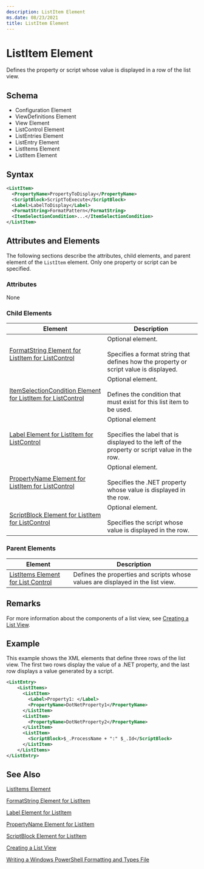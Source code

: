 ```yaml
---
description: ListItem Element
ms.date: 08/23/2021
title: ListItem Element
---
```

# ListItem Element

Defines the property or script whose value is displayed in a row of the list view.

## Schema

- Configuration Element
- ViewDefinitions Element
- View Element
- ListControl Element
- ListEntries Element
- ListEntry Element
- ListItems Element
- ListItem Element

## Syntax

```xml
<ListItem>
  <PropertyName>PropertyToDisplay</PropertyName>
  <ScriptBlock>ScriptToExecute</ScriptBlock>
  <Label>LabelToDisplay</Label>
  <FormatString>FormatPattern</FormatString>
  <ItemSelectionCondition>...</ItemSelectionCondition>
</ListItem>
```

## Attributes and Elements

The following sections describe the attributes, child elements, and parent element of the `ListItem`
element. Only one property or script can be specified.

### Attributes

None

### Child Elements

|Element|Description|
|-------------|-----------------|
|[FormatString Element for ListItem for ListControl](./formatstring-element-for-listitem-for-listcontrol-format.md)|Optional element.<br /><br /> Specifies a format string that defines how the property or script value is displayed.|
|[ItemSelectionCondition Element for ListItem for ListControl](./itemselectioncondition-element-for-listitem-for-listcontrol-format.md)|Optional element.<br /><br /> Defines the condition that must exist for this list item to be used.|
|[Label Element for ListItem for ListControl](./label-element-for-listitem-for-listcontrol-format.md)|Optional element<br /><br /> Specifies the label that is displayed to the left of the property or script value in the row.|
|[PropertyName Element for ListItem for ListControl](./propertyname-element-for-listitem-for-listcontrol-format.md)|Optional element.<br /><br /> Specifies the .NET property whose value is displayed in the row.|
|[ScriptBlock Element for ListItem for ListControl](./scriptblock-element-for-listitem-for-listcontrol-format.md)|Optional element.<br /><br /> Specifies the script whose value is displayed in the row.|

### Parent Elements

|Element|Description|
|-------------|-----------------|
|[ListItems Element for List Control](./listitems-element-for-listentry-for-listcontrol-format.md)|Defines the properties and scripts whose values are displayed in the list view.|

## Remarks

For more information about the components of a list view, see [Creating a List View](./creating-a-list-view.md).

## Example

This example shows the XML elements that define three rows of the list view. The first two rows
display the value of a .NET property, and the last row displays a value generated by a script.

```xml
<ListEntry>
    <ListItems>
      <ListItem>
        <Label>Property1: </Label>
        <PropertyName>DotNetProperty1</PropertyName>
      </ListItem>
      <ListItem>
        <PropertyName>DotNetProperty2</PropertyName>
      </ListItem>
      <ListItem>
        <ScriptBlock>$_.ProcessName + ":" $_.Id</ScriptBlock>
      </ListItem>
    </ListItems>
</ListEntry>

```

## See Also

[ListItems Element](./listitems-element-for-listentry-for-listcontrol-format.md)

[FormatString Element for ListItem](./formatstring-element-for-listitem-for-listcontrol-format.md)

[Label Element for ListItem](./label-element-for-listitem-for-listcontrol-format.md)

[PropertyName Element for ListItem](./propertyname-element-for-listitem-for-listcontrol-format.md)

[ScriptBlock Element for ListItem](./scriptblock-element-for-listitem-for-listcontrol-format.md)

[Creating a List View](./creating-a-list-view.md)

[Writing a Windows PowerShell Formatting and Types File](./writing-a-powershell-formatting-file.md)
